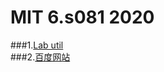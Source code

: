 # MIT 6.s081 2020
###1.[Lab util](https://github.com/miraclezhou/6.s081/tree/util)  
###2.[百度网站](www.baidu.com)
